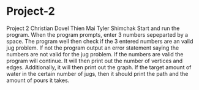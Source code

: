 # Project-2
Project 2 Christian Dovel Thien Mai Tyler Shimchak
Start and run the program. 
When the program prompts, enter 3 numbers sepeparted by a space.
The program well then check if the 3 entered numbers are an valid jug problem.
If not the program output an error statement saying the numbers are not valid for the jug problem.
If the numbers are valid the program will continue.
It will then print out the number of vertices and edges.
Additionally, it will then print out the graph.
If the target amount of water in the certain number of jugs,  then it should print the path and the amount  of pours it takes.
